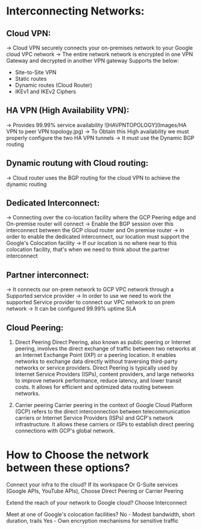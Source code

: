 Interconnecting Networks:
=========================

Cloud VPN:
----------

-> Cloud VPN securely connects your on-premises network to your Google cloud VPC network
-> The entire network network is encrypted in one VPN Gateway and decrypted in another VPN gateway
Supports the below:
* Site-to-Site VPN
* Static routes
* Dynamic routes (Cloud Router)
* IKEv1 and IKEv2 Ciphers

HA VPN (High Availability VPN):
-------------------------------
-> Provides 99.99% service availability
![HAVPNTOPOLOGY](Images/HA VPN to peer VPN topology.jpg)
-> To Obtain this High availability we must properly configure the two HA VPN tunnels
-> It must use the Dynamic BGP routing

Dynamic routung with Cloud routing:
-----------------------------------
-> Cloud router uses the BGP routing for the cloud VPN to achieve the dynamic routing

Dedicated Interconnect:
-----------------------
-> Connecting over the co-location facility where the GCP Peering edge and On-premise router will connect
-> Enable the BGP session over this interconnect between the GCP cloud router and On premise router
-> In order to enable the dedicated interconnect, our location must support the Google's Colocation facility
-> If our location is no where near to this colocation facility, that's when we need to think about the partner interconnect

Partner interconnect:
---------------------
-> It connects our on-prem network to GCP VPC network through a Supported service provider
-> In order to use we need to work the supported Service provider to connect our VPC network to on prem network
-> It can be configured 99.99% uptime SLA

Cloud Peering:
--------------
1. Direct Peering 
     Direct Peering, also known as public peering or Internet peering, involves the direct exchange of traffic between two networks at an Internet Exchange Point (IXP) or a peering location. It enables networks to exchange data directly without traversing third-party networks or service providers. Direct Peering is typically used by Internet Service Providers (ISPs), content providers, and large networks to improve network performance, reduce latency, and lower transit costs. It allows for efficient and optimized data routing between networks.

2. Carrier peering
     Carrier peering in the context of Google Cloud Platform (GCP) refers to the direct interconnection between telecommunication carriers or Internet Service Providers (ISPs) and GCP's network infrastructure. It allows these carriers or ISPs to establish direct peering connections with GCP's global network.
     
How to Choose the network between these options?
================================================

Connect your infra to the cloud? 
If its workspace Or G-Suite services (Google APIs, YouTube APIs), Choose Direct Peering or Carrier Peering

Extend the reach of your network to Google cloud?
Choose Interconnect

Meet at one of Google's colocation facilities?
No - Modest bandwidth, short duration, trails
Yes - Own encryption mechanisms for sensitive traffic




